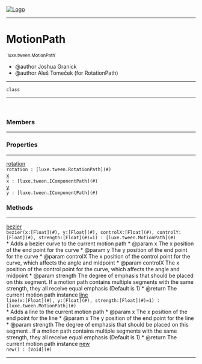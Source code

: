 
[![Logo](../../../images/logo.png)](../../../api/index.html)

---



<h1>MotionPath</h1>
<small>`luxe.tween.MotionPath`</small>

* @author Joshua Granick
 * @author Aleš Tomeček (for RotationPath)

---

`class`

---

&nbsp;
&nbsp;



<h3>Members</h3> <hr/>



<h3>Properties</h3> <hr/><span class="member apipage">
                <a name="rotation"><a class="lift" href="#rotation">rotation</a></a> <div class="clear"></div><code class="signature apipage">rotation : [luxe.tween.RotationPath](#)</code><br/></span>
            <span class="small_desc_flat"></span><span class="member apipage">
                <a name="x"><a class="lift" href="#x">x</a></a> <div class="clear"></div><code class="signature apipage">x : [luxe.tween.IComponentPath](#)</code><br/></span>
            <span class="small_desc_flat"></span><span class="member apipage">
                <a name="y"><a class="lift" href="#y">y</a></a> <div class="clear"></div><code class="signature apipage">y : [luxe.tween.IComponentPath](#)</code><br/></span>
            <span class="small_desc_flat"></span>



<h3>Methods</h3> <hr/><span class="method apipage">
            <a name="bezier"><a class="lift" href="#bezier">bezier</a></a> <div class="clear"></div><code class="signature apipage">bezier(x:[Float](#)<span></span>, y:[Float](#)<span></span>, controlX:[Float](#)<span></span>, controlY:[Float](#)<span></span>, strength:[Float](#)<span>=1</span>) : [luxe.tween.MotionPath](#)</code><br/><span class="small_desc_flat">* Adds a bezier curve to the current motion path
     * @param   x       The x position of the end point for the curve
     * @param   y       The y position of the end point for the curve
     * @param   controlX        The x position of the control point for the curve, which affects the angle and midpoint
     * @param   controlX        The x position of the control point for the curve, which affects the angle and midpoint
     * @param   strength        The degree of emphasis that should be placed on this segment. If a motion path contains multiple segments with the same strength, they all receive equal emphasis (Default is 1)
     * @return      The current motion path instance</span>
        </span>
    <span class="method apipage">
            <a name="line"><a class="lift" href="#line">line</a></a> <div class="clear"></div><code class="signature apipage">line(x:[Float](#)<span></span>, y:[Float](#)<span></span>, strength:[Float](#)<span>=1</span>) : [luxe.tween.MotionPath](#)</code><br/><span class="small_desc_flat">* Adds a line to the current motion path
     * @param   x       The x position of the end point for the line
     * @param   x       The y position of the end point for the line
     * @param   strength        The degree of emphasis that should be placed on this segment . If a motion path contains multiple segments with the same strength, they all receive equal emphasis (Default is 1)
     * @return      The current motion path instance</span>
        </span>
    <span class="method apipage">
            <a name="new"><a class="lift" href="#new">new</a></a> <div class="clear"></div><code class="signature apipage">new() : [Void](#)</code><br/><span class="small_desc_flat"></span>
        </span>
    





---

&nbsp;
&nbsp;
&nbsp;
&nbsp;